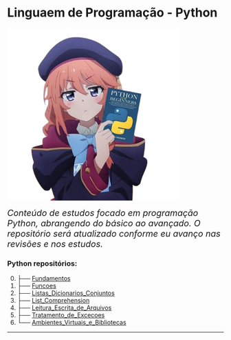 
# Linguaem de Programação - Python

<img src="/Python/img_anime_py.png" width="400">

<span style="font-size: 20px;">*Conteúdo de estudos focado em programação Python, abrangendo do básico ao avançado. O repositório será atualizado conforme eu avanço nas revisões e nos estudos.*</span>


### Python repositórios:

0. ├── [Fundamentos](https://github.com/ArielRiello/Estudos_Python_Data_Eng/tree/main/Python/00_Fundamentos)
1. ├── [Funcoes](https://github.com/ArielRiello/Estudos_Python_Data_Eng/tree/main/Python/01_Funcoes)
2. ├── [Listas_Dicionarios_Conjuntos](https://github.com/ArielRiello/Estudos_Python_Data_Eng/tree/main/Python/02_Listas_Dicionarios_Conjuntos)
3. ├── [List_Comprehension](https://github.com/ArielRiello/Estudos_Python_Data_Eng/tree/main/Python/03_List_Comprehension)
4. ├── [Leitura_Escrita_de_Arquivos](https://github.com/ArielRiello/Estudos_Python_Data_Eng/tree/main/Python/04_Leitura_Escrita_de_Arquivos)
5. ├── [Tratamento_de_Excecoes](https://github.com/ArielRiello/Estudos_Python_Data_Eng/tree/main/Python/05_Tratamento_de_Excecoes)
6. └── [Ambientes_Virtuais_e_Bibliotecas](https://github.com/ArielRiello/Estudos_Python_Data_Eng/tree/main/Python/06_Ambientes_Virtuais_e_Bibliotecas)
   
---